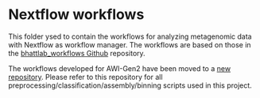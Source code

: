 # Nextflow workflows

This folder ysed to contain the workflows for analyzing metagenomic data 
with Nextflow as workflow manager. The workflows are based on those in the 
[bhattlab_workflows Github](https://github.com/bhattlab/bhattlab_workflows)
repository.

The workflows developed for AWI-Gen2 have been moved to a
[new repository](https://https://github.com/bhattlab/bhattlab_workflows_nf).
Please refer to this repository for all preprocessing/classification/assembly/binning
scripts used in this project.


